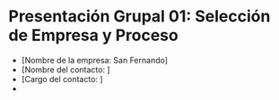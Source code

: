 # Presentación Grupal 01: Selección de Empresa y Proceso

- [Nombre de la empresa: San Fernando]
- [Nombre del contacto: ]
- [Cargo del contacto: ]
- 
